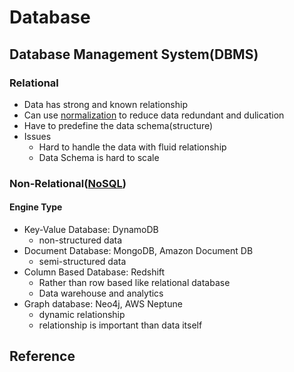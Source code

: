 # Database

## Database Management System(DBMS)
### Relational
* Data has strong and known relationship
* Can use [normalization](https://en.wikipedia.org/wiki/Database_normalization) to reduce data redundant and dulication
* Have to predefine the data schema(structure)
* Issues
  * Hard to handle the data with fluid relationship
  * Data Schema is hard to scale

### Non-Relational([NoSQL](https://database.guide/nosql-database-types/))
#### Engine Type
* Key-Value Database: DynamoDB
  * non-structured data
* Document Database: MongoDB, Amazon Document DB
  * semi-structured data
* Column Based Database: Redshift 
  * Rather than row based like relational database
  * Data warehouse and analytics
* Graph database: Neo4j, AWS Neptune
  * dynamic relationship
  * relationship is important than data itself

## Reference
